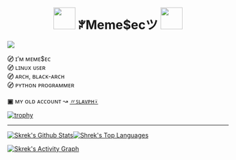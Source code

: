 <h1 align="center"><img src="https://www.clipartmax.com/png/full/342-3429484_anarchy-png-black-and-white-anarchy-symbol.png" width="50px"> ꐕMeme$ecツ <img src="https://www.clipartmax.com/png/full/342-3429484_anarchy-png-black-and-white-anarchy-symbol.png" width="50px"></h1> 

![](https://komarev.com/ghpvc/?username=MemeSec&color=000000&label=ᴠɪꜱɪᴛᴏʀꜱ&style=flat)

**〄** ɪ’ᴍ ᴍᴇᴍᴇ$ᴇᴄ                                                                              
**〄** ʟɪɴᴜx ᴜꜱᴇʀ                                            
**〄** ᴀʀᴄʜ, ʙʟᴀᴄᴋ-ᴀʀᴄʜ                                                                             
**〄** ᴘʏᴛʜᴏɴ ᴘʀᴏɢʀᴀᴍᴍᴇʀ  
<br>
**▣** ᴍʏ ᴏʟᴅ ᴀᴄᴄᴏᴜɴᴛ ↝ [〃ꜱʟᴀᴠᴘʜ⍣](https://github.com/SlavPH)
                                 
[![trophy](https://github-profile-trophy.vercel.app/?username=MemeSec&theme=onestar&no-frame=true&no-bg=true)](https://github.com/ryo-ma/github-profile-trophy)

    
---  
<a href="https://github.com/MemeSec/github-readme-stats"><img alt="Skrek's Github Stats" src="https://github-readme-stats.vercel.app/api?username=MemeSec&show_icons=true&count_private=true&theme=react&hide_border=true&bg_color=0D1117" /></a><a href="https://github.com/MemeSec/github-readme-stats"><img alt="Shrek's Top Languages" src="https://github-readme-stats.vercel.app/api/top-langs/?username=MemeSec&langs_count=8&count_private=true&layout=compact&theme=react&hide_border=true&bg_color=0D1117" /></a>                              

<a href="https://github.com/MemeSec/github-readme-activity-graph"><img alt="Skrek's Activity Graph" src="https://activity-graph.herokuapp.com/graph?username=MemeSec&bg_color=0D1117&color=5BCDEC&line=5BCDEC&point=FFFFFF&hide_border=true" /></a>


